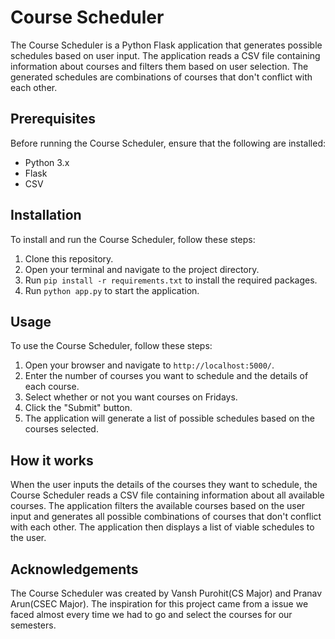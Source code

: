 # Course Scheduler

The Course Scheduler is a Python Flask application that generates possible schedules based on user input. The application reads a CSV file containing information about courses and filters them based on user selection. The generated schedules are combinations of courses that don't conflict with each other. 

## Prerequisites

Before running the Course Scheduler, ensure that the following are installed:

- Python 3.x
- Flask
- CSV

## Installation

To install and run the Course Scheduler, follow these steps:

1. Clone this repository.
2. Open your terminal and navigate to the project directory.
3. Run `pip install -r requirements.txt` to install the required packages.
4. Run `python app.py` to start the application.

## Usage

To use the Course Scheduler, follow these steps:

1. Open your browser and navigate to `http://localhost:5000/`.
2. Enter the number of courses you want to schedule and the details of each course.
3. Select whether or not you want courses on Fridays.
4. Click the "Submit" button.
5. The application will generate a list of possible schedules based on the courses selected.

## How it works

When the user inputs the details of the courses they want to schedule, the Course Scheduler reads a CSV file containing information about all available courses. The application filters the available courses based on the user input and generates all possible combinations of courses that don't conflict with each other. The application then displays a list of viable schedules to the user.

## Acknowledgements

The Course Scheduler was created by Vansh Purohit(CS Major) and Pranav Arun(CSEC Major). The inspiration for this project came from a issue we faced almost every time we had to go and select the courses for our semesters.